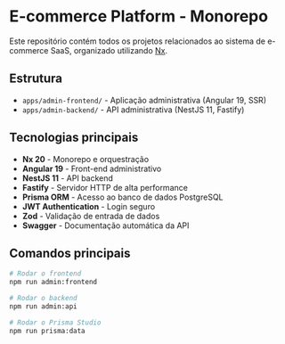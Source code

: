 # E-commerce Platform - Monorepo

Este repositório contém todos os projetos relacionados ao sistema de e-commerce SaaS, organizado utilizando [Nx](https://nx.dev/).

## Estrutura

- `apps/admin-frontend/` - Aplicação administrativa (Angular 19, SSR)
- `apps/admin-backend/` - API administrativa (NestJS 11, Fastify)

## Tecnologias principais

- **Nx 20** - Monorepo e orquestração
- **Angular 19** - Front-end administrativo
- **NestJS 11** - API backend
- **Fastify** - Servidor HTTP de alta performance
- **Prisma ORM** - Acesso ao banco de dados PostgreSQL
- **JWT Authentication** - Login seguro
- **Zod** - Validação de entrada de dados
- **Swagger** - Documentação automática da API

## Comandos principais

```bash
# Rodar o frontend
npm run admin:frontend

# Rodar o backend
npm run admin:api

# Rodar o Prisma Studio
npm run prisma:data
